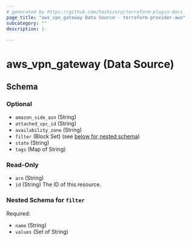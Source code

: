 ```yaml
---
# generated by https://github.com/hashicorp/terraform-plugin-docs
page_title: "aws_vpn_gateway Data Source - terraform-provider-aws"
subcategory: ""
description: |-
  
---
```


# aws_vpn_gateway (Data Source)





<!-- schema generated by tfplugindocs -->
## Schema

### Optional

- `amazon_side_asn` (String)
- `attached_vpc_id` (String)
- `availability_zone` (String)
- `filter` (Block Set) (see [below for nested schema](#nestedblock--filter))
- `state` (String)
- `tags` (Map of String)

### Read-Only

- `arn` (String)
- `id` (String) The ID of this resource.

<a id="nestedblock--filter"></a>
### Nested Schema for `filter`

Required:

- `name` (String)
- `values` (Set of String)

